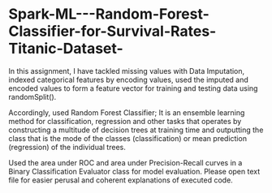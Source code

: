 # Spark-ML---Random-Forest-Classifier-for-Survival-Rates-Titanic-Dataset-
In this assignment, I have tackled missing values with Data Imputation, indexed categorical features by encoding values, used the imputed and encoded values to form a feature vector for training and testing data using randomSplit(). 

Accordingly, used Random Forest Classifier; It is an ensemble learning method for classification, regression and other tasks that operates by constructing a multitude of decision trees at training time and outputting the class that is the mode of the classes (classification) or mean prediction (regression) of the individual trees. 

Used the area under ROC and area under Precision-Recall curves in a Binary Classification Evaluator class for model evaluation.
Please open text file for easier perusal and coherent explanations of executed code.
